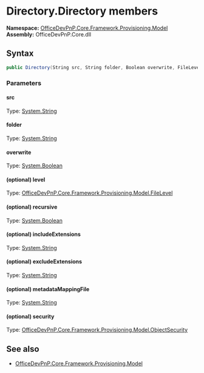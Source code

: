# Directory.Directory members 
**Namespace:** [OfficeDevPnP.Core.Framework.Provisioning.Model](OfficeDevPnP.Core.Framework.Provisioning.Model.md)  
**Assembly:** OfficeDevPnP.Core.dll  
## Syntax
```C#
public Directory(String src, String folder, Boolean overwrite, FileLevel level, Boolean recursive, String includeExtensions, String excludeExtensions, String metadataMappingFile, ObjectSecurity security)
```
### Parameters
#### src
Type: [System.String](System.String.md) 
#### 
#### folder
Type: [System.String](System.String.md) 
#### 
#### overwrite
Type: [System.Boolean](System.Boolean.md) 
#### 
#### (optional) level
Type: [OfficeDevPnP.Core.Framework.Provisioning.Model.FileLevel](OfficeDevPnP.Core.Framework.Provisioning.Model.FileLevel.md) 
#### 
#### (optional) recursive
Type: [System.Boolean](System.Boolean.md) 
#### 
#### (optional) includeExtensions
Type: [System.String](System.String.md) 
#### 
#### (optional) excludeExtensions
Type: [System.String](System.String.md) 
#### 
#### (optional) metadataMappingFile
Type: [System.String](System.String.md) 
#### 
#### (optional) security
Type: [OfficeDevPnP.Core.Framework.Provisioning.Model.ObjectSecurity](OfficeDevPnP.Core.Framework.Provisioning.Model.ObjectSecurity.md) 
#### 
## See also
- [OfficeDevPnP.Core.Framework.Provisioning.Model](OfficeDevPnP.Core.Framework.Provisioning.Model.md)
